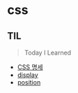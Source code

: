 # css

## TIL

> Today I Learned

- [CSS 명세](TIL/CSS-명세.md)
- [display](TIL/display.md)
- [position](TIL/position.md)
